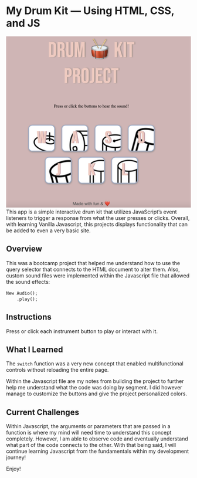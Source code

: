 # My Drum Kit — Using HTML, CSS, and JS
<a href="https://distracted-leakey-83ed70.netlify.app">
<img src="/images/drumkitPicture.png" alt="image of app" />
</a>
This app is a simple interactive drum kit that utilizes JavaScript’s event listeners to trigger a response from what the user presses or clicks. Overall, with learning Vanilla Javascript, this projects displays functionality that can be added to even a very basic site.

## Overview 

This was a bootcamp project that helped me understand how to use the query selector that connects to the HTML document to alter them. Also, custom sound files were implemented within the Javascript file that allowed the sound effects:

```
New Audio();
	.play();
```

## Instructions

Press or click each instrument button to play or interact with it.

## What I Learned

The `switch` function was a very new concept that enabled multifunctional controls without reloading the entire page.

Within the Javascript file are my notes from building the project to further help me understand what the code was doing by segment.
I did however manage to customize the buttons and give the project personalized colors.

## Current Challenges

Within Javascript, the arguments or parameters that are passed in a function is where my mind will need time to understand this concept completely. However, I am able to observe code and eventually understand what part of the code connects to the other. With that being said, I will continue learning Javascript from the fundamentals within my development journey!

Enjoy!

